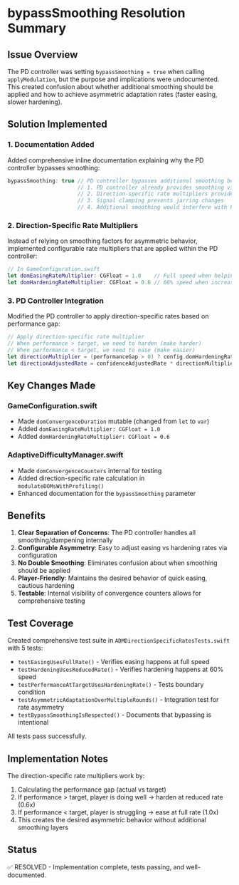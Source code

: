# bypassSmoothing Resolution Summary

## Issue Overview
The PD controller was setting `bypassSmoothing = true` when calling `applyModulation`, but the purpose and implications were undocumented. This created confusion about whether additional smoothing should be applied and how to achieve asymmetric adaptation rates (faster easing, slower hardening).

## Solution Implemented

### 1. Documentation Added
Added comprehensive inline documentation explaining why the PD controller bypasses smoothing:
```swift
bypassSmoothing: true // PD controller bypasses additional smoothing because:
                      // 1. PD controller already provides smoothing via D-term (slope dampening)
                      // 2. Direction-specific rate multipliers provide asymmetric adaptation
                      // 3. Signal clamping prevents jarring changes
                      // 4. Additional smoothing would interfere with PD control precision
```

### 2. Direction-Specific Rate Multipliers
Instead of relying on smoothing factors for asymmetric behavior, implemented configurable rate multipliers that are applied within the PD controller:

```swift
// In GameConfiguration.swift
let domEasingRateMultiplier: CGFloat = 1.0    // Full speed when helping players
let domHardeningRateMultiplier: CGFloat = 0.6 // 60% speed when increasing difficulty
```

### 3. PD Controller Integration
Modified the PD controller to apply direction-specific rates based on performance gap:

```swift
// Apply direction-specific rate multiplier
// When performance > target, we need to harden (make harder)
// When performance < target, we need to ease (make easier)
let directionMultiplier = (performanceGap > 0) ? config.domHardeningRateMultiplier : config.domEasingRateMultiplier
let directionAdjustedRate = confidenceAdjustedRate * directionMultiplier
```

## Key Changes Made

### GameConfiguration.swift
- Made `domConvergenceDuration` mutable (changed from `let` to `var`)
- Added `domEasingRateMultiplier: CGFloat = 1.0`
- Added `domHardeningRateMultiplier: CGFloat = 0.6`

### AdaptiveDifficultyManager.swift
- Made `domConvergenceCounters` internal for testing
- Added direction-specific rate calculation in `modulateDOMsWithProfiling()`
- Enhanced documentation for the `bypassSmoothing` parameter

## Benefits

1. **Clear Separation of Concerns**: The PD controller handles all smoothing/dampening internally
2. **Configurable Asymmetry**: Easy to adjust easing vs hardening rates via configuration
3. **No Double Smoothing**: Eliminates confusion about when smoothing should be applied
4. **Player-Friendly**: Maintains the desired behavior of quick easing, cautious hardening
5. **Testable**: Internal visibility of convergence counters allows for comprehensive testing

## Test Coverage
Created comprehensive test suite in `ADMDirectionSpecificRatesTests.swift` with 5 tests:
- `testEasingUsesFullRate()` - Verifies easing happens at full speed
- `testHardeningUsesReducedRate()` - Verifies hardening happens at 60% speed
- `testPerformanceAtTargetUsesHardeningRate()` - Tests boundary condition
- `testAsymmetricAdaptationOverMultipleRounds()` - Integration test for rate asymmetry
- `testBypassSmoothingIsRespected()` - Documents that bypassing is intentional

All tests pass successfully.

## Implementation Notes

The direction-specific rate multipliers work by:
1. Calculating the performance gap (actual vs target)
2. If performance > target, player is doing well → harden at reduced rate (0.6x)
3. If performance < target, player is struggling → ease at full rate (1.0x)
4. This creates the desired asymmetric behavior without additional smoothing layers

## Status
✅ RESOLVED - Implementation complete, tests passing, and well-documented.
